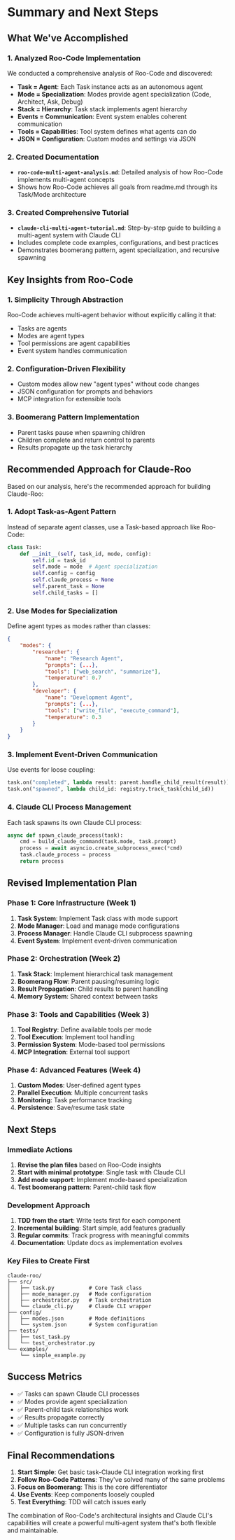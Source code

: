 # Summary and Next Steps

## What We've Accomplished

### 1. Analyzed Roo-Code Implementation
We conducted a comprehensive analysis of Roo-Code and discovered:
- **Task = Agent**: Each Task instance acts as an autonomous agent
- **Mode = Specialization**: Modes provide agent specialization (Code, Architect, Ask, Debug)
- **Stack = Hierarchy**: Task stack implements agent hierarchy
- **Events = Communication**: Event system enables coherent communication
- **Tools = Capabilities**: Tool system defines what agents can do
- **JSON = Configuration**: Custom modes and settings via JSON

### 2. Created Documentation
- **`roo-code-multi-agent-analysis.md`**: Detailed analysis of how Roo-Code implements multi-agent concepts
- Shows how Roo-Code achieves all goals from readme.md through its Task/Mode architecture

### 3. Created Comprehensive Tutorial
- **`claude-cli-multi-agent-tutorial.md`**: Step-by-step guide to building a multi-agent system with Claude CLI
- Includes complete code examples, configurations, and best practices
- Demonstrates boomerang pattern, agent specialization, and recursive spawning

## Key Insights from Roo-Code

### 1. Simplicity Through Abstraction
Roo-Code achieves multi-agent behavior without explicitly calling it that:
- Tasks are agents
- Modes are agent types
- Tool permissions are agent capabilities
- Event system handles communication

### 2. Configuration-Driven Flexibility
- Custom modes allow new "agent types" without code changes
- JSON configuration for prompts and behaviors
- MCP integration for extensible tools

### 3. Boomerang Pattern Implementation
- Parent tasks pause when spawning children
- Children complete and return control to parents
- Results propagate up the task hierarchy

## Recommended Approach for Claude-Roo

Based on our analysis, here's the recommended approach for building Claude-Roo:

### 1. Adopt Task-as-Agent Pattern
Instead of separate agent classes, use a Task-based approach like Roo-Code:
```python
class Task:
    def __init__(self, task_id, mode, config):
        self.id = task_id
        self.mode = mode  # Agent specialization
        self.config = config
        self.claude_process = None
        self.parent_task = None
        self.child_tasks = []
```

### 2. Use Modes for Specialization
Define agent types as modes rather than classes:
```json
{
    "modes": {
        "researcher": {
            "name": "Research Agent",
            "prompts": {...},
            "tools": ["web_search", "summarize"],
            "temperature": 0.7
        },
        "developer": {
            "name": "Development Agent",
            "prompts": {...},
            "tools": ["write_file", "execute_command"],
            "temperature": 0.3
        }
    }
}
```

### 3. Implement Event-Driven Communication
Use events for loose coupling:
```python
task.on("completed", lambda result: parent.handle_child_result(result))
task.on("spawned", lambda child_id: registry.track_task(child_id))
```

### 4. Claude CLI Process Management
Each task spawns its own Claude CLI process:
```python
async def spawn_claude_process(task):
    cmd = build_claude_command(task.mode, task.prompt)
    process = await asyncio.create_subprocess_exec(*cmd)
    task.claude_process = process
    return process
```

## Revised Implementation Plan

### Phase 1: Core Infrastructure (Week 1)
1. **Task System**: Implement Task class with mode support
2. **Mode Manager**: Load and manage mode configurations
3. **Process Manager**: Handle Claude CLI subprocess spawning
4. **Event System**: Implement event-driven communication

### Phase 2: Orchestration (Week 2)
1. **Task Stack**: Implement hierarchical task management
2. **Boomerang Flow**: Parent pausing/resuming logic
3. **Result Propagation**: Child results to parent handling
4. **Memory System**: Shared context between tasks

### Phase 3: Tools and Capabilities (Week 3)
1. **Tool Registry**: Define available tools per mode
2. **Tool Execution**: Implement tool handling
3. **Permission System**: Mode-based tool permissions
4. **MCP Integration**: External tool support

### Phase 4: Advanced Features (Week 4)
1. **Custom Modes**: User-defined agent types
2. **Parallel Execution**: Multiple concurrent tasks
3. **Monitoring**: Task performance tracking
4. **Persistence**: Save/resume task state

## Next Steps

### Immediate Actions
1. **Revise the plan files** based on Roo-Code insights
2. **Start with minimal prototype**: Single task with Claude CLI
3. **Add mode support**: Implement mode-based specialization
4. **Test boomerang pattern**: Parent-child task flow

### Development Approach
1. **TDD from the start**: Write tests first for each component
2. **Incremental building**: Start simple, add features gradually
3. **Regular commits**: Track progress with meaningful commits
4. **Documentation**: Update docs as implementation evolves

### Key Files to Create First
```
claude-roo/
├── src/
│   ├── task.py           # Core Task class
│   ├── mode_manager.py   # Mode configuration
│   ├── orchestrator.py   # Task orchestration
│   └── claude_cli.py     # Claude CLI wrapper
├── config/
│   ├── modes.json        # Mode definitions
│   └── system.json       # System configuration
├── tests/
│   ├── test_task.py
│   └── test_orchestrator.py
└── examples/
    └── simple_example.py
```

## Success Metrics
- ✅ Tasks can spawn Claude CLI processes
- ✅ Modes provide agent specialization
- ✅ Parent-child task relationships work
- ✅ Results propagate correctly
- ✅ Multiple tasks can run concurrently
- ✅ Configuration is fully JSON-driven

## Final Recommendations

1. **Start Simple**: Get basic task-Claude CLI integration working first
2. **Follow Roo-Code Patterns**: They've solved many of the same problems
3. **Focus on Boomerang**: This is the core differentiator
4. **Use Events**: Keep components loosely coupled
5. **Test Everything**: TDD will catch issues early

The combination of Roo-Code's architectural insights and Claude CLI's capabilities will create a powerful multi-agent system that's both flexible and maintainable.